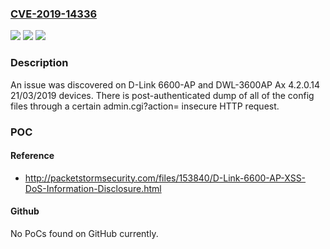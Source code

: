### [CVE-2019-14336](https://cve.mitre.org/cgi-bin/cvename.cgi?name=CVE-2019-14336)
![](https://img.shields.io/static/v1?label=Product&message=n%2Fa&color=blue)
![](https://img.shields.io/static/v1?label=Version&message=n%2Fa&color=blue)
![](https://img.shields.io/static/v1?label=Vulnerability&message=n%2Fa&color=brighgreen)

### Description

An issue was discovered on D-Link 6600-AP and DWL-3600AP Ax 4.2.0.14 21/03/2019 devices. There is post-authenticated dump of all of the config files through a certain admin.cgi?action= insecure HTTP request.

### POC

#### Reference
- http://packetstormsecurity.com/files/153840/D-Link-6600-AP-XSS-DoS-Information-Disclosure.html

#### Github
No PoCs found on GitHub currently.

